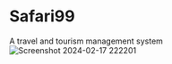 # Safari99
A travel and tourism management system
![Screenshot 2024-02-17 222201](https://github.com/SANKETPise95/Safari99/assets/143407431/696f8e1b-9717-4ecc-8706-90f83858ffe5)


